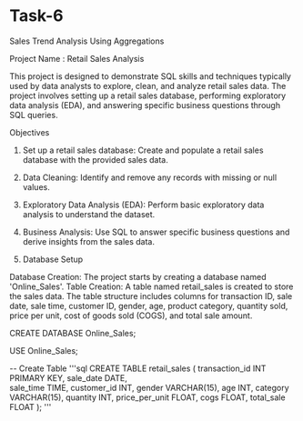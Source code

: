 # Task-6
Sales Trend Analysis Using Aggregations

Project Name : Retail Sales Analysis

This project is designed to demonstrate SQL skills and techniques typically used by data analysts to explore, clean, and analyze retail sales data. The project involves setting up a retail sales database, performing exploratory data analysis (EDA), and answering specific business questions through SQL queries.

Objectives

1. Set up a retail sales database: Create and populate a retail sales database with the provided sales data.
2. Data Cleaning: Identify and remove any records with missing or null values.
3. Exploratory Data Analysis (EDA): Perform basic exploratory data analysis to understand the dataset.
4. Business Analysis: Use SQL to answer specific business questions and derive insights from the sales data.

1. Database Setup

Database Creation: The project starts by creating a database named  'Online_Sales'.
Table Creation: A table named retail_sales is created to store the sales data. The table structure includes columns for transaction ID, sale date, sale time, customer ID, gender, age, product category, quantity sold, price per unit, cost of goods sold (COGS), and total sale amount.

CREATE DATABASE Online_Sales;

USE Online_Sales;

-- Create Table
'''sql
CREATE TABLE retail_sales
            (
                transaction_id INT PRIMARY KEY,	
                sale_date DATE,	 
                sale_time TIME,	
                customer_id	INT, 
                gender VARCHAR(15), 
                age	INT, 
                category VARCHAR(15), 
                quantity INT, 
                price_per_unit FLOAT, 
                cogs FLOAT, 
                total_sale FLOAT 
            );
'''
